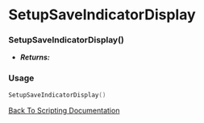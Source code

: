 # SetupSaveIndicatorDisplay

### SetupSaveIndicatorDisplay()
- ***Returns:*** 

### Usage

```Lua
SetupSaveIndicatorDisplay()
```


[Back To Scripting Documentation](../README.md)
